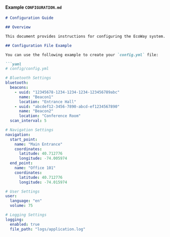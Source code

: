 #### Example `CONFIGURATION.md`

```markdown
# Configuration Guide

## Overview

This document provides instructions for configuring the EcoWay system.

## Configuration File Example

You can use the following example to create your `config.yml` file:

```yaml
# config/config.yml

# Bluetooth Settings
bluetooth:
  beacons:
    - uuid: "12345678-1234-1234-1234-123456789abc"
      name: "Beacon1"
      location: "Entrance Hall"
    - uuid: "abcdef12-3456-7890-abcd-ef1234567890"
      name: "Beacon2"
      location: "Conference Room"
  scan_interval: 5

# Navigation Settings
navigation:
  start_point:
    name: "Main Entrance"
    coordinates: 
      latitude: 40.712776
      longitude: -74.005974
  end_point:
    name: "Office 101"
    coordinates: 
      latitude: 40.712776
      longitude: -74.015974

# User Settings
user:
  language: "en"
  volume: 75

# Logging Settings
logging:
  enabled: true
  file_path: "logs/application.log"
